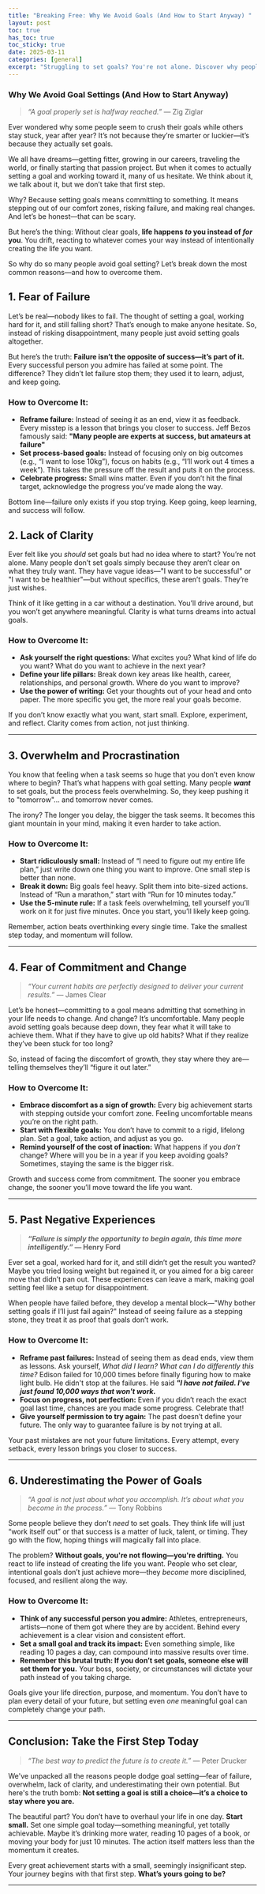```yaml
---
title: "Breaking Free: Why We Avoid Goals (And How to Start Anyway) "
layout: post
toc: true
has_toc: true
toc_sticky: true
date: 2025-03-11  
categories: [general]  
excerpt: "Struggling to set goals? You're not alone. Discover why people avoid goal setting and learn practical strategies to overcome fear, overwhelm, and self-doubt to create the life you truly want."
---
```



### **Why We Avoid Goal Settings (And How to Start Anyway)**

> *“A goal properly set is halfway reached.”* — Zig Ziglar

Ever wondered why some people seem to crush their goals while others stay stuck, year after year? It’s not because they’re smarter or luckier—it’s because they actually set goals.

We all have dreams—getting fitter, growing in our careers, traveling the world, or finally starting that passion project. But when it comes to actually setting a goal and working toward it, many of us hesitate. We think about it, we talk about it, but we don’t take that first step.

Why? Because setting goals means committing to something. It means stepping out of our comfort zones, risking failure, and making real changes. And let’s be honest—that can be scary.

But here’s the thing: Without clear goals, **life happens *to* you instead of *for* you**. You drift, reacting to whatever comes your way instead of intentionally creating the life you want.

So why do so many people avoid goal setting? Let’s break down the most common reasons—and how to overcome them.



## **1. Fear of Failure**

Let’s be real—nobody likes to fail. The thought of setting a goal, working hard for it, and still falling short? That’s enough to make anyone hesitate. So, instead of risking disappointment, many people just avoid setting goals altogether.

But here’s the truth: **Failure isn’t the opposite of success—it’s part of it.** Every successful person you admire has failed at some point. The difference? They didn’t let failure stop them; they used it to learn, adjust, and keep going.

### **How to Overcome It:**

- **Reframe failure:** Instead of seeing it as an end, view it as feedback. Every misstep is a lesson that brings you closer to success. Jeff Bezos famously said: **"Many people are experts at success, but amateurs at failure"**
- **Set process-based goals:** Instead of focusing only on big outcomes (e.g., “I want to lose 10kg”), focus on habits (e.g., “I’ll work out 4 times a week”). This takes the pressure off the result and puts it on the process.
- **Celebrate progress:** Small wins matter. Even if you don’t hit the final target, acknowledge the progress you’ve made along the way.

Bottom line—failure only exists if you stop trying. Keep going, keep learning, and success will follow.





## **2. Lack of Clarity**

Ever felt like you *should* set goals but had no idea where to start? You’re not alone. Many people don’t set goals simply because they aren’t clear on what they truly want. They have vague ideas—"I want to be successful" or "I want to be healthier"—but without specifics, these aren’t goals. They’re just wishes.

Think of it like getting in a car without a destination. You’ll drive around, but you won’t get anywhere meaningful. Clarity is what turns dreams into actual goals.

### **How to Overcome It:**

- **Ask yourself the right questions:** What excites you? What kind of life do you want? What do you want to achieve in the next year?
- **Define your life pillars:** Break down key areas like health, career, relationships, and personal growth. Where do you want to improve?
- **Use the power of writing:** Get your thoughts out of your head and onto paper. The more specific you get, the more real your goals become.

If you don’t know exactly what you want, start small. Explore, experiment, and reflect. Clarity comes from action, not just thinking.

------



## **3. Overwhelm and Procrastination**

You know that feeling when a task seems so huge that you don’t even know where to begin? That’s what happens with goal setting. Many people ***want*** to set goals, but the process feels overwhelming. So, they keep pushing it to "tomorrow"… and tomorrow never comes.

The irony? The longer you delay, the bigger the task seems. It becomes this giant mountain in your mind, making it even harder to take action.

### **How to Overcome It:**

- **Start ridiculously small:** Instead of “I need to figure out my entire life plan,” just write down one thing you want to improve. One small step is better than none.
- **Break it down:** Big goals feel heavy. Split them into bite-sized actions. Instead of “Run a marathon,” start with “Run for 10 minutes today.”
- **Use the 5-minute rule:** If a task feels overwhelming, tell yourself you’ll work on it for just five minutes. Once you start, you’ll likely keep going.

Remember, action beats overthinking every single time. Take the smallest step today, and momentum will follow.

------





## **4. Fear of Commitment and Change**

> *“Your current habits are perfectly designed to deliver your current results.”* — James Clear

Let’s be honest—committing to a goal means admitting that something in your life needs to change. And change? It’s uncomfortable. Many people avoid setting goals because deep down, they fear what it will take to achieve them. What if they have to give up old habits? What if they realize they’ve been stuck for too long?

So, instead of facing the discomfort of growth, they stay where they are—telling themselves they’ll “figure it out later.”

### **How to Overcome It:**

- **Embrace discomfort as a sign of growth:** Every big achievement starts with stepping outside your comfort zone. Feeling uncomfortable means you’re on the right path.
- **Start with flexible goals:** You don’t have to commit to a rigid, lifelong plan. Set a goal, take action, and adjust as you go.
- **Remind yourself of the cost of inaction:** What happens if you *don’t* change? Where will you be in a year if you keep avoiding goals? Sometimes, staying the same is the bigger risk.

Growth and success come from commitment. The sooner you embrace change, the sooner you’ll move toward the life you want.

------



## **5. Past Negative Experiences**

> ***“Failure is simply the opportunity to begin again, this time more intelligently.”* — Henry Ford**

Ever set a goal, worked hard for it, and still didn’t get the result you wanted? Maybe you tried losing weight but regained it, or you aimed for a big career move that didn’t pan out. These experiences can leave a mark, making goal setting feel like a setup for disappointment.

When people have failed before, they develop a mental block—"Why bother setting goals if I’ll just fail again?" Instead of seeing failure as a stepping stone, they treat it as proof that goals don’t work.

### **How to Overcome It:**

- **Reframe past failures:** Instead of seeing them as dead ends, view them as lessons. Ask yourself, *What did I learn? What can I do differently this time?* Edison failed for 10,000 times before finally figuring how to make light bulb. He didn't stop at the failures. He said ***"I have not failed. I've just found 10,000 ways that won't work.***
- **Focus on progress, not perfection:** Even if you didn’t reach the exact goal last time, chances are you made some progress. Celebrate that!
- **Give yourself permission to try again:** The past doesn’t define your future. The only way to guarantee failure is by not trying at all.

Your past mistakes are not your future limitations. Every attempt, every setback, every lesson brings you closer to success.

------



## **6. Underestimating the Power of Goals**

> *“A goal is not just about what you accomplish. It’s about what you become in the process.”* — Tony Robbins

Some people believe they don’t *need* to set goals. They think life will just “work itself out” or that success is a matter of luck, talent, or timing. They go with the flow, hoping things will magically fall into place.

The problem? **Without goals, you're not flowing—you're drifting.** You react to life instead of creating the life you want. People who set clear, intentional goals don’t just achieve more—they *become* more disciplined, focused, and resilient along the way.

### **How to Overcome It:**

- **Think of any successful person you admire:** Athletes, entrepreneurs, artists—none of them got where they are by accident. Behind every achievement is a clear vision and consistent effort.
- **Set a small goal and track its impact:** Even something simple, like reading 10 pages a day, can compound into massive results over time.
- **Remember this brutal truth: If you don’t set goals, someone else will set them for you.** Your boss, society, or circumstances will dictate your path instead of you taking charge.

Goals give your life direction, purpose, and momentum. You don’t have to plan every detail of your future, but setting even *one* meaningful goal can completely change your path.

------



## **Conclusion: Take the First Step Today**

> *“The best way to predict the future is to create it.”* — Peter Drucker

We've unpacked all the reasons people dodge goal setting—fear of failure, overwhelm, lack of clarity, and underestimating their own potential. But here's the truth bomb: **Not setting a goal is still a choice—it’s a choice to stay where you are.**

The beautiful part? You don’t have to overhaul your life in one day. **Start small.** Set one simple goal today—something meaningful, yet totally achievable. Maybe it’s drinking more water, reading 10 pages of a book, or moving your body for just 10 minutes. The action itself matters less than the momentum it creates.

Every great achievement starts with a small, seemingly insignificant step. Your journey begins with that first step. **What’s yours going to be?**





------

